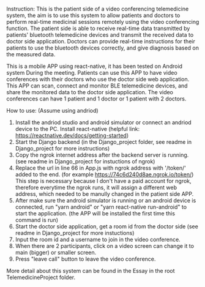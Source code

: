Instruction:
This is the patient side of a video conferencing telemedicine system, the aim is to use 
this system to allow patients and doctors to perform real-time medicinal sessions remotely using the
video conferencing function. The patient side is able to receive real-time data transmitted by patients' 
bluetooth telemedicine devices and transmit the received data to doctor side application. Doctors can 
provide real-time instructions for their patients to use the bluetooth devices correctly, and give diagnosis
based on the measured data.

This is a mobile APP using react-native, it has been tested on Android system During the meeting. 
Patients can use this APP to have video conferences with their doctors who use the doctor side web application.
This APP can scan, connect and monitor BLE telemedicine devices, and share the monitored data to the doctor side application.
The video conferences can have 1 patient and 1 doctor or 1 patient with 2 doctors.

How to use: (Assume using andriod)
1. Install the andriod studio and android simulator or connect an andriod device to the PC.
   Install react-native (helpful link: https://reactnative.dev/docs/getting-started)
2. Start the Django backend (in the Django_project folder, see readme in Django_project for more instructions)
3. Copy the ngrok internet address after the backend server is running. (see readme in Django_project for 
   instuctions of ngrok)
4. Replace the url in line 66 in App.js with ngrok address with '/token/' added to the end. 
   (for example https://74c6d240d8ae.ngrok.io/token/) 
   This step is necessary because I don't have a paid account for ngrok, therefore everytime the ngrok runs, 
   it will assign a different web address, which needed to be manully changed in the patient side APP.
5. After make sure the android simulator is running or an android device is connected, 
   run "yarn android" or "yarn react-native run-android" to start the application. 
   (the APP will be installed the first time this command is run)
6. Start the doctor side application, get a room id from the doctor side (see readme in Django_project for 
   more instuctions)
7. Input the room id and a username to join in the video conference.
8. When there are 2 participants, click on a video screen can change it to main (bigger) or smaller screen.
9. Press "leave call" button to leave the video conference.

More detail about this system can be found in the Essay in the root TelemedicineProject folder.
